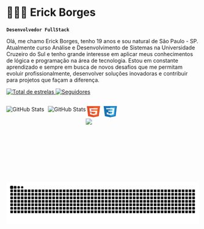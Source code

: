 # 👨🏻‍💻 Erick Borges

**`Desenvolvedor FullStack`**

Olá, me chamo Erick Borges, tenho 19 anos e sou natural de São Paulo - SP. Atualmente curso Análise e Desenvolvimento de Sistemas na Universidade Cruzeiro do Sul e tenho grande interesse em aplicar meus conhecimentos de lógica e programação na área de tecnologia. Estou em constante aprendizado e sempre em busca de novos desafios que me permitam evoluir profissionalmente, desenvolver soluções inovadoras e contribuir para projetos que façam a diferença.

<p align="left">
    </a> 
    <a href="https://github.com/erickborgexs?tab=repositories&sort=stargazers">
        <img 
            alt="Total de estrelas" 
            title="Total de estrelas GitHub" 
            src="https://custom-icon-badges.demolab.com/github/stars/erickborgexs?color=55960c&style=for-the-badge&labelColor=488207&logo=star&label=estrelas"
        />
    </a>
    <a href="https://github.com/erickborgexs?tab=followers">
        <img 
            alt="Seguidores" 
            title="Me siga no GitHub" 
            src="https://custom-icon-badges.demolab.com/github/followers/erickborgexs?color=236ad3&labelColor=1155ba&style=for-the-badge&logo=github&label=Seguidores&logoColor=white"
        />
    </a>
</p>

##

<p>
  <img 
    align="left" 
    alt="GitHub Stats" 
    height="200" 
    style="padding-right: 10px;" 
    src="https://github-readme-stats.vercel.app/api?username=erickborgexs&show_icons=true&theme=tokyonight&include_all_commits=true&locale=pt-br" 
  />

<img 
      align="left" 
      alt="GitHub Stats" 
      height="200" 
      src="https://github-readme-stats.vercel.app/api/top-langs/?username=erickborgexs&theme=tokyonight&layout=compact&custom_title=Tecnologias&langs_count=9" 
  />

</p>

##

<div style="display: inline_block">
  <img allign="center" alt="Erick-HTML" height="30" width="40" src="https://raw.githubusercontent.com/devicons/devicon/master/icons/html5/html5-original.svg">
  <img allign="center" alt="Erick-CSS" height="30" width="40" src="https://raw.githubusercontent.com/devicons/devicon/master/icons/css3/css3-original.svg">
</div>

<div>
  <a href="https://www.linkedin.com/in/erickborgexs" target="_blank"><img src="https://img.shields.io/badge/-Linkedin-%230077B5?style=for-the-badge&logo=linkedin&logoColor=white" target="_blank"></a>
</div>

##

<picture align="center">
  <source media="(prefers-color-scheme: dark)" srcset="https://raw.githubusercontent.com/EmillyVictoria1205/EmillyVictoria1205/output/github-contribution-grid-snake-dark.svg">
  <source media="(prefers-color-scheme: light)" srcset="https://raw.githubusercontent.com/EmillyVictoria1205/EmillyVictoria1205/output/github-contribution-grid-snake-dark.svg">
  <img align="center" alt="github contribution grid snake animation" src="https://raw.githubusercontent.com/EmillyVictoria1205/EmillyVictoria1205/output/github-contribution-grid-snake.svg">
</picture>
